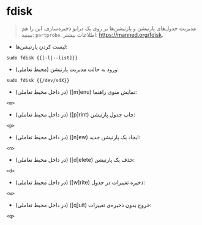 # fdisk

> مدیریت جدول‌های پارتیشن و پارتیشن‌ها بر روی یک درایو ذخیره‌سازی.
> این را هم ببینید: `partprobe`.
> اطلاعات بیشتر: <https://manned.org/fdisk>.

- لیست کردن پارتیشن‌ها:

`sudo fdisk {{[-l|--list]}}`

- ورود به حالت مدیریت پارتیشن (محیط تعاملی):

`sudo fdisk {{/dev/sdX}}`

- (در داخل محیط تعاملی) ([m]enu) نمایش منوی راهنما:

`<m>`

- (در داخل محیط تعاملی) ([p]rint) چاپ جدول پارتیشن:

`<p>`

- (در داخل محیط تعاملی) ([n]ew) ایجاد یک پارتیشن جدید:

`<n>`

- (در داخل محیط تعاملی) ([d]elete) حذف یک پارتیشن:

`<d>`

- (در داخل محیط تعاملی) ([w]rite) ذخیره تغییرات در جدول:

`<w>`

- (در داخل محیط تعاملی) ([q]uit) خروج بدون ذخیره‌ی تغییرات:

`<q>`
